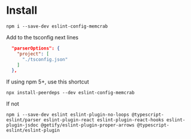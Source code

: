 # Install
```
npm i --save-dev eslint-config-memcrab
```

Add to the tsconfig next lines
```json
  "parserOptions": {
    "project": [
      "./tsconfig.json"
    ]
  },
```

If using npm 5+, use this shortcut
```
npx install-peerdeps --dev eslint-config-memcrab
```

If not 
```
npm i --save-dev eslint eslint-plugin-no-loops @typescript-eslint/parser eslint-plugin-react eslint-plugin-react-hooks eslint-plugin-jsdoc @getify/eslint-plugin-proper-arrows @typescript-eslint/eslint-plugin
```
